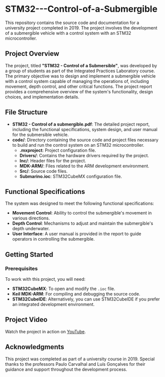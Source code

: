 #     STM32---Control-of-a-Submergible

This repository contains the source code and documentation for a university project completed in 2019. The project involves the development of  a submergible vehicle with a control system with an STM32 microcontroller.

## Project Overview

The project, titled **"STM32 - Control of a Submersible"**, was developed by a group of students as part of the Integrated Practices Laboratory course. The primary objective was to design and implement  a submergible vehicle with a control system capable of managing the operations of, including movement, depth control, and other critical functions. The project report provides a comprehensive overview of the system's functionality, design choices, and implementation details.

## File Structure

- **STM32 - Control of a submergible.pdf**: The detailed project report, including the functional specifications, system design, and user manual for the submersible vehicle.
- **code/**: Directory containing the source code and project files necessary to build and run the control system on an STM32 microcontroller.
  - **.mxproject**: Project configuration file.
  - **Drivers/**: Contains the hardware drivers required by the project.
  - **Inc/**: Header files for the project.
  - **MDK-ARM/**: Files related to the ARM development environment.
  - **Src/**: Source code files.
  - **Submarino.ioc**: STM32CubeMX configuration file.

## Functional Specifications

The system was designed to meet the following functional specifications:

- **Movement Control**: Ability to control the submergible's movement in various directions.
- **Depth Control**: Mechanisms to adjust and maintain the submergible's depth underwater.
- **User Interface**: A user manual is provided in the report to guide operators in controlling the submergible.

## Getting Started

### Prerequisites

To work with this project, you will need:

- **STM32CubeMX**: To open and modify the `.ioc` file.
- **Keil MDK-ARM**: For compiling and debugging the source code.
- **STM32CubeIDE**: Alternatively, you can use STM32CubeIDE if you prefer an integrated development environment.

## Project Video

Watch the project in action on [YouTube](https://www.youtube.com/watch?v=GcWL44Fw8ew).


## Acknowledgments

This project was completed as part of a university course in 2019. Special thanks to the professors Paulo Carvalhal and Luís Gonçalves for their guidance and support throughout the development process.
